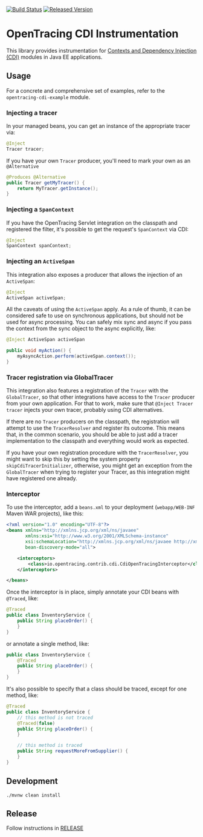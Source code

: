 [![Build Status][ci-img]][ci] [![Released Version][maven-img]][maven]

# OpenTracing CDI Instrumentation
This library provides instrumentation for [Contexts and Dependency Injection (CDI)](https://jcp.org/en/jsr/detail?id=299)
modules in Java EE applications.

## Usage

For a concrete and comprehensive set of examples, refer to the `opentracing-cdi-example`
module.

### Injecting a tracer

In your managed beans, you can get an instance of the appropriate tracer via:

```java
@Inject
Tracer tracer;
```

If you have your own `Tracer` producer, you'll need to mark your own as an
`@Alternative`

```java
@Produces @Alternative
public Tracer getMyTracer() {
    return MyTracer.getInstance();
}
```

### Injecting a `SpanContext`

If you have the OpenTracing Servlet integration on the classpath and registered the filter,
it's possible to get the request's `SpanContext` via CDI:

```java
@Inject
SpanContext spanContext;
```

### Injecting an `ActiveSpan`

This integration also exposes a producer that allows the injection of an `ActiveSpan`:

```java
@Inject
ActiveSpan activeSpan;
```

All the caveats of using the `ActiveSpan` apply. As a rule of thumb, it can be considered
safe to use on synchronous applications, but should not be used for async processing. You can
safely mix sync and async if you pass the context from the sync object to the async explicitly,
like:

```java
@Inject ActiveSpan activeSpan

public void myAction() {
    myAsyncAction.perform(activeSpan.context());
}
```

### Tracer registration via  GlobalTracer

This integration also features a registration of the `Tracer` with the `GlobalTracer`,
so that other integrations have access to the `Tracer` producer from your own application.
For that to work, make sure that `@Inject Tracer tracer` injects your own tracer, probably
using CDI alternatives.

If there are no `Tracer` producers on the classpath, the registration will attempt to use
the `TracerResolver` and register its outcome. This means that, in the common scenario, you
should be able to just add a tracer implementation to the classpath and everything would work
as expected.

If you have your own registration procedure with the `TracerResolver`, you might want to skip
this by setting the system property `skipCdiTracerInitializer`, otherwise, you might get an
exception from the `GlobalTracer` when trying to register your Tracer, as this integration might
have registered one already.

### Interceptor

To use the interceptor, add a `beans.xml` to your deployment (`webapp/WEB-INF`
Maven WAR projects), like this:

```xml
<?xml version="1.0" encoding="UTF-8"?>
<beans xmlns="http://xmlns.jcp.org/xml/ns/javaee"
       xmlns:xsi="http://www.w3.org/2001/XMLSchema-instance"
       xsi:schemaLocation="http://xmlns.jcp.org/xml/ns/javaee http://xmlns.jcp.org/xml/ns/javaee/beans_1_1.xsd"
       bean-discovery-mode="all">

    <interceptors>
        <class>io.opentracing.contrib.cdi.CdiOpenTracingInterceptor</class>
    </interceptors>

</beans>
```

Once the interceptor is in place, simply annotate your CDI beans with `@Traced`, like:

```java
@Traced
public class InventoryService {
    public String placeOrder() {
    }
}
```

or annotate a single method, like:

```java
public class InventoryService {
    @Traced
    public String placeOrder() {
    }
}
```

It's also possible to specify that a class should be traced, except for one method, like:

```java
@Traced
public class InventoryService {
    // this method is not traced
    @Traced(false)
    public String placeOrder() {
    }

    // this method is traced
    public String requestMoreFromSupplier() {
    }
}
```


## Development
```shell
./mvnw clean install
```

## Release
Follow instructions in [RELEASE](RELEASE.md)

   [ci-img]: https://travis-ci.org/opentracing-contrib/java-cdi.svg?branch=master
   [ci]: https://travis-ci.org/opentracing-contrib/java-cdi
   [maven-img]: https://img.shields.io/maven-central/v/io.opentracing.contrib/opentracing-cdi.svg?maxAge=2592000
   [maven]: http://search.maven.org/#search%7Cga%7C1%7Copentracing-cdi
